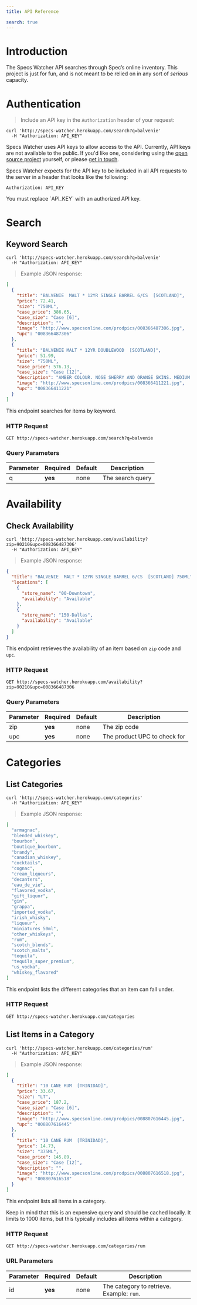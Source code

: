 ```yaml
---
title: API Reference

search: true
---
```


# Introduction

The Specs Watcher API searches through Spec’s online inventory. This project is just for fun, and is not meant to be relied on in any sort of *serious* capacity.

# Authentication

> Include an API key in the `Authorization` header of your request:

```shell
curl 'http://specs-watcher.herokuapp.com/search?q=balvenie'
  -H "Authorization: API_KEY"
```


Specs Watcher uses API keys to allow access to the API. Currently, API keys are not available to the public. If you'd like one, considering using the [open source project](https://github.com/aortbals/specs_watcher_api) yourself, or please [get in touch](mailto:me@aaronortbals.com).

Specs Watcher expects for the API key to be included in all API requests to the server in a header that looks like the following:

`Authorization: API_KEY`

<aside class="notice">
You must replace `API_KEY` with an authorized API key.
</aside>

# Search

## Keyword Search


```shell
curl 'http://specs-watcher.herokuapp.com/search?q=balvenie'
  -H "Authorization: API_KEY"
```

> Example JSON response:

```json
[
  {
    "title": "BALVENIE  MALT * 12YR SINGLE BARREL 6/CS  [SCOTLAND]",
    "price": 72.41,
    "size": "750ML",
    "case_price": 386.65,
    "case_size": "Case [6]",
    "description": "",
    "image": "http://www.specsonline.com/prodpics/008366487306.jpg",
    "upc": "008366487306"
  },
  {
    "title": "BALVENIE MALT * 12YR DOUBLEWOOD  [SCOTLAND]",
    "price": 51.99,
    "size": "750ML",
    "case_price": 576.13,
    "case_size": "Case [12]",
    "description": "AMBER COLOUR. NOSE SHERRY AND ORANGE SKINS. MEDIUM RICH BODY. PALATE BEAUTIFULLY COMBINED FLAVOURS; NUTTY SWEET SHERRY ORANGERY FRUITINESS AND CINNAMON SPICINESS. FINISH LONG TINGLING WARM.",
    "image": "http://www.specsonline.com/prodpics/008366411221.jpg",
    "upc": "008366411221"
  }
]
```

This endpoint searches for items by keyword.

### HTTP Request

`GET http://specs-watcher.herokuapp.com/search?q=balvenie`

### Query Parameters

Parameter | Required | Default | Description
--------- | ------- | ------- | -----------
q | **yes** | none | The search query


# Availability

## Check Availability

```shell
curl 'http://specs-watcher.herokuapp.com/availability?zip=90210&upc=008366487306'
  -H "Authorization: API_KEY"
```

> Example JSON response:

```json
{
  "title": "BALVENIE  MALT * 12YR SINGLE BARREL 6/CS  [SCOTLAND] 750ML",
  "locations": [
    {
      "store_name": "00-Downtown",
      "availability": "Available"
    },
    {
      "store_name": "150-Dallas",
      "availability": "Available"
    }
  ]
}
```

This endpoint retrieves the availability of an item based on `zip` code and `upc`.

### HTTP Request

`GET http://specs-watcher.herokuapp.com/availability?zip=90210&upc=008366487306`

### Query Parameters

Parameter | Required | Default | Description
--------- | ------- | ------- | -----------
zip | **yes** | none | The zip code
upc | **yes** | none | The product UPC to check for


# Categories

## List Categories


```shell
curl 'http://specs-watcher.herokuapp.com/categories'
  -H "Authorization: API_KEY"
```

> Example JSON response:

```json
[
  "armagnac",
  "blended_whiskey",
  "bourbon",
  "boutique_bourbon",
  "brandy",
  "canadian_whiskey",
  "cocktails",
  "cognac",
  "cream_liqueurs",
  "decanters",
  "eau_de_vie",
  "flavored_vodka",
  "gift_liquor",
  "gin",
  "grappa",
  "imported_vodka",
  "irish_whisky",
  "liqueur",
  "miniatures_50ml",
  "other_whiskeys",
  "rum",
  "scotch_blends",
  "scotch_malts",
  "tequila",
  "tequila_super_premium",
  "us_vodka",
  "whiskey_flavored"
]
```

This endpoint lists the different categories that an item can fall under.

### HTTP Request

`GET http://specs-watcher.herokuapp.com/categories`


## List Items in a Category

```shell
curl 'http://specs-watcher.herokuapp.com/categories/rum'
  -H "Authorization: API_KEY"
```

> Example JSON response:

```json
[
  {
    "title": "10 CANE RUM  [TRINIDAD]",
    "price": 33.67,
    "size": "LT",
    "case_price": 187.2,
    "case_size": "Case [6]",
    "description": "",
    "image": "http://www.specsonline.com/prodpics/008807616445.jpg",
    "upc": "008807616445"
  },
  {
    "title": "10 CANE RUM  [TRINIDAD]",
    "price": 14.73,
    "size": "375ML",
    "case_price": 145.89,
    "case_size": "Case [12]",
    "description": "",
    "image": "http://www.specsonline.com/prodpics/008807616518.jpg",
    "upc": "008807616518"
  }
]
```

This endpoint lists all items in a category.

<aside class="notice">Keep in mind that this is an expensive query and should be cached locally. It limits to 1000 items, but this typically includes all items within a category.</aside>

### HTTP Request

`GET http://specs-watcher.herokuapp.com/categories/rum`

### URL Parameters

Parameter | Required | Default | Description
--------- | ------- | ------- | -----------
id | **yes** | none | The category to retrieve. Example: `rum`.
